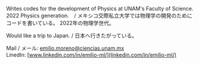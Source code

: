 Writes codes for the development of Physics at UNAM's Faculty of Science.
2022 Physics generation.　/ 
メキシコ交際私立大学では物理学の開発のためにコードを書いている。
2022年の物理学世代。

Would like a trip to Japan. / 
日本へ行きたがっている。

Mail / メール: emilio.moreno@ciencias.unam.mx \
LinedIn: [www.linkedin.com/in/emilio-ml/](linkedin.com/in/emilio-ml/)
